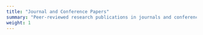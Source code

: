 ```yaml
---
title: "Journal and Conference Papers"
summary: "Peer-reviewed research publications in journals and conferences."
weight: 1
---
```

